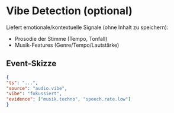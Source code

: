 # Vibe Detection (optional)

Liefert emotionale/kontextuelle Signale (ohne Inhalt zu speichern):

- Prosodie der Stimme (Tempo, Tonfall)
- Musik-Features (Genre/Tempo/Lautstärke)

## Event-Skizze

```json
{
"ts": "...",
"source": "audio.vibe",
"vibe": "fokussiert",
"evidence": ["musik.techno", "speech.rate.low"]
}
```
